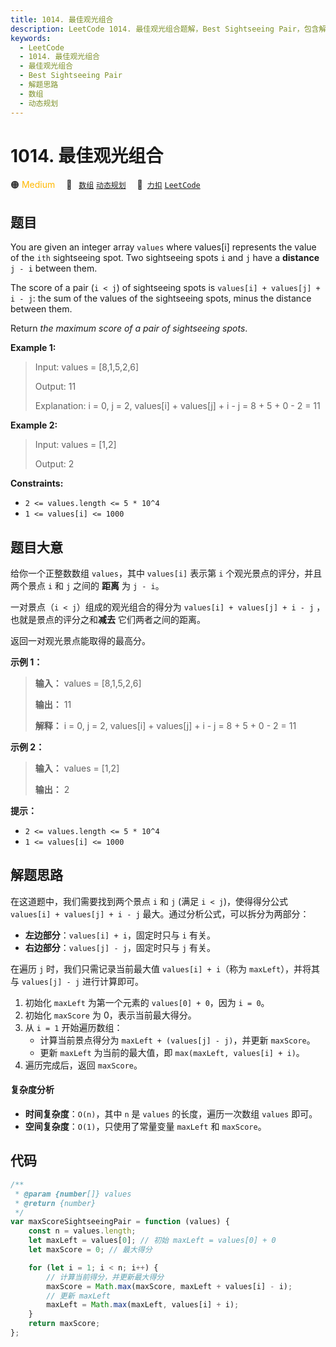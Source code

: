 ```yaml
---
title: 1014. 最佳观光组合
description: LeetCode 1014. 最佳观光组合题解，Best Sightseeing Pair，包含解题思路、复杂度分析以及完整的 JavaScript 代码实现。
keywords:
  - LeetCode
  - 1014. 最佳观光组合
  - 最佳观光组合
  - Best Sightseeing Pair
  - 解题思路
  - 数组
  - 动态规划
---
```


# 1014. 最佳观光组合

🟠 <font color=#ffb800>Medium</font>&emsp; 🔖&ensp; [`数组`](/tag/array.md) [`动态规划`](/tag/dynamic-programming.md)&emsp; 🔗&ensp;[`力扣`](https://leetcode.cn/problems/best-sightseeing-pair) [`LeetCode`](https://leetcode.com/problems/best-sightseeing-pair)

## 题目

You are given an integer array `values` where values[i] represents the value
of the `ith` sightseeing spot. Two sightseeing spots `i` and `j` have a
**distance** `j - i` between them.

The score of a pair (`i < j`) of sightseeing spots is `values[i] + values[j] +
i - j`: the sum of the values of the sightseeing spots, minus the distance
between them.

Return _the maximum score of a pair of sightseeing spots_.

**Example 1:**

> Input: values = [8,1,5,2,6]
>
> Output: 11
>
> Explanation: i = 0, j = 2, values[i] + values[j] + i - j = 8 + 5 + 0 - 2 = 11

**Example 2:**

> Input: values = [1,2]
>
> Output: 2

**Constraints:**

- `2 <= values.length <= 5 * 10^4`
- `1 <= values[i] <= 1000`

## 题目大意

给你一个正整数数组 `values`，其中 `values[i]` 表示第 `i` 个观光景点的评分，并且两个景点 `i` 和 `j` 之间的 **距离**
为 `j - i`。

一对景点（`i < j`）组成的观光组合的得分为 `values[i] + values[j] + i - j` ，也就是景点的评分之和**减去**
它们两者之间的距离。

返回一对观光景点能取得的最高分。

**示例 1：**

> **输入：** values = [8,1,5,2,6]
>
> **输出：** 11
>
> **解释：** i = 0, j = 2, values[i] + values[j] + i - j = 8 + 5 + 0 - 2 = 11

**示例 2：**

> **输入：** values = [1,2]
>
> **输出：** 2

**提示：**

- `2 <= values.length <= 5 * 10^4`
- `1 <= values[i] <= 1000`

## 解题思路

在这道题中，我们需要找到两个景点 `i` 和 `j` (满足 `i < j`)，使得得分公式 `values[i] + values[j] + i - j` 最大。通过分析公式，可以拆分为两部分：

- **左边部分**：`values[i] + i`，固定时只与 `i` 有关。
- **右边部分**：`values[j] - j`，固定时只与 `j` 有关。

在遍历 `j` 时，我们只需记录当前最大值 `values[i] + i`（称为 `maxLeft`），并将其与 `values[j] - j` 进行计算即可。

1. 初始化 `maxLeft` 为第一个元素的 `values[0] + 0`，因为 `i = 0`。
2. 初始化 `maxScore` 为 0，表示当前最大得分。
3. 从 `i = 1` 开始遍历数组：
   - 计算当前景点得分为 `maxLeft + (values[j] - j)`，并更新 `maxScore`。
   - 更新 `maxLeft` 为当前的最大值，即 `max(maxLeft, values[i] + i)`。
4. 遍历完成后，返回 `maxScore`。

#### 复杂度分析

- **时间复杂度**：`O(n)`，其中 `n` 是 `values` 的长度，遍历一次数组 `values` 即可。
- **空间复杂度**：`O(1)`，只使用了常量变量 `maxLeft` 和 `maxScore`。

## 代码

```javascript
/**
 * @param {number[]} values
 * @return {number}
 */
var maxScoreSightseeingPair = function (values) {
	const n = values.length;
	let maxLeft = values[0]; // 初始 maxLeft = values[0] + 0
	let maxScore = 0; // 最大得分

	for (let i = 1; i < n; i++) {
		// 计算当前得分，并更新最大得分
		maxScore = Math.max(maxScore, maxLeft + values[i] - i);
		// 更新 maxLeft
		maxLeft = Math.max(maxLeft, values[i] + i);
	}
	return maxScore;
};
```
